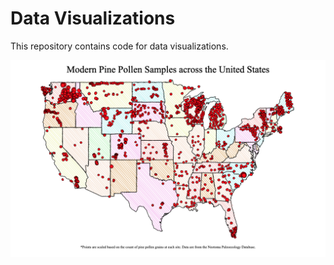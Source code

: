 # Data Visualizations
This repository contains code for data visualizations.

![alt text](https://github.com/Archaeo-Programmer/data-visualizations/blob/main/01-roughsf/roughsf_map.png?raw=true)
